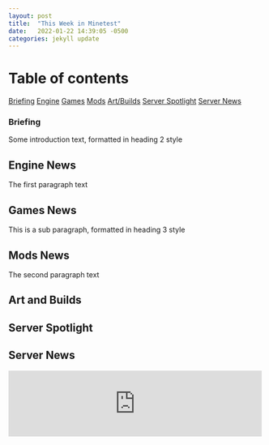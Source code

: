 ```yaml
---
layout: post
title:  "This Week in Minetest"
date:   2022-01-22 14:39:05 -0500
categories: jekyll update
---
```

# Table of contents
  [Briefing](#overview)
  [Engine](#engine)
  [Games](#games)
  [Mods](#mods)
  [Art/Builds](#art)
  [Server Spotlight](#s-spotlight)
  [Server News](#s-news)


### Briefing <a name="overview"></a>
Some introduction text, formatted in heading 2 style

## Engine News <a name="engine"></a>
The first paragraph text

## Games News <a name="games"></a>
This is a sub paragraph, formatted in heading 3 style

## Mods News <a name="mods"></a>
The second paragraph text

## Art and Builds <a name="art"></a>

## Server Spotlight <a name="s-spotlight"></a>

## Server News <a name="s-news"></a>

<iframe src="https://forum.minetest.net/viewtopic.php?f=3&t=27713#page-footer" style="width: 500px; height: 130px; border: 0px"></iframe>

